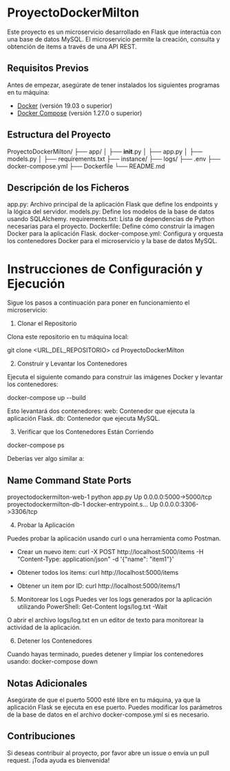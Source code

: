 # ProyectoDockerMilton

Este proyecto es un microservicio desarrollado en Flask que interactúa con una base de datos MySQL. El microservicio permite la creación, consulta y obtención de items a través de una API REST.

## Requisitos Previos

Antes de empezar, asegúrate de tener instalados los siguientes programas en tu máquina:

- [Docker](https://www.docker.com/get-started) (versión 19.03 o superior)
- [Docker Compose](https://docs.docker.com/compose/install/) (versión 1.27.0 o superior)

## Estructura del Proyecto

ProyectoDockerMilton/
├── app/
│   ├── __init__.py
│   ├── app.py
│   ├── models.py
│   ├── requirements.txt
├── instance/
├── logs/
├── .env
├── docker-compose.yml
├── Dockerfile
└── README.md

## Descripción de los Ficheros

app.py: Archivo principal de la aplicación Flask que define los endpoints y la lógica del servidor.
models.py: Define los modelos de la base de datos usando SQLAlchemy.
requirements.txt: Lista de dependencias de Python necesarias para el proyecto.
Dockerfile: Define cómo construir la imagen Docker para la aplicación Flask.
docker-compose.yml: Configura y orquesta los contenedores Docker para el microservicio y la base de datos MySQL.

# Instrucciones de Configuración y Ejecución
Sigue los pasos a continuación para poner en funcionamiento el microservicio:

1. Clonar el Repositorio

Clona este repositorio en tu máquina local:

git clone <URL_DEL_REPOSITORIO>
cd ProyectoDockerMilton

2. Construir y Levantar los Contenedores

Ejecuta el siguiente comando para construir las imágenes Docker y levantar los contenedores:

docker-compose up --build

Esto levantará dos contenedores:
web: Contenedor que ejecuta la aplicación Flask.
db: Contenedor que ejecuta MySQL.

3. Verificar que los Contenedores Están Corriendo

docker-compose ps

Deberías ver algo similar a:

Name                      Command               State            Ports
-------------------------------------------------------------------------
proyectodockermilton-web-1   python app.py         Up      0.0.0.0:5000->5000/tcp
proyectodockermilton-db-1    docker-entrypoint.s…  Up      0.0.0.0:3306->3306/tcp

4. Probar la Aplicación

Puedes probar la aplicación usando curl o una herramienta como Postman.

- Crear un nuevo item:
curl -X POST http://localhost:5000/items -H "Content-Type: application/json" -d '{"name": "item1"}'

- Obtener todos los items:
curl http://localhost:5000/items

- Obtener un item por ID:
curl http://localhost:5000/items/1

5. Monitorear los Logs
Puedes ver los logs generados por la aplicación utilizando PowerShell:
Get-Content logs/log.txt -Wait

O abrir el archivo logs/log.txt en un editor de texto para monitorear la actividad de la aplicación.

6. Detener los Contenedores

Cuando hayas terminado, puedes detener y limpiar los contenedores usando:
docker-compose down

## Notas Adicionales
Asegúrate de que el puerto 5000 esté libre en tu máquina, ya que la aplicación Flask se ejecuta en ese puerto.
Puedes modificar los parámetros de la base de datos en el archivo docker-compose.yml si es necesario.

## Contribuciones
Si deseas contribuir al proyecto, por favor abre un issue o envía un pull request. ¡Toda ayuda es bienvenida!




